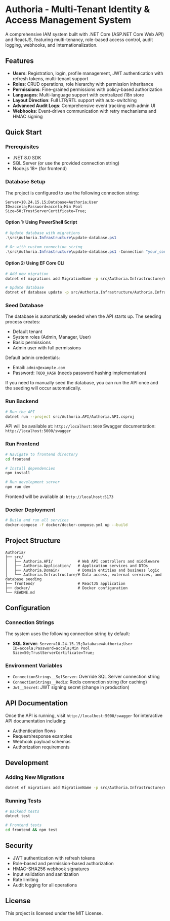 # Authoria - Multi-Tenant Identity & Access Management System

A comprehensive IAM system built with .NET Core (ASP.NET Core Web API) and ReactJS, featuring multi-tenancy, role-based access control, audit logging, webhooks, and internationalization.

## Features

- **Users**: Registration, login, profile management, JWT authentication with refresh tokens, multi-tenant support
- **Roles**: CRUD operations, role hierarchy with permission inheritance
- **Permissions**: Fine-grained permissions with policy-based authorization
- **Languages**: Multi-language support with centralized i18n store
- **Layout Direction**: Full LTR/RTL support with auto-switching
- **Advanced Audit Logs**: Comprehensive event tracking with admin UI
- **Webhooks**: Event-driven communication with retry mechanisms and HMAC signing

## Quick Start

### Prerequisites

- .NET 8.0 SDK
- SQL Server (or use the provided connection string)
- Node.js 18+ (for frontend)

### Database Setup

The project is configured to use the following connection string:
```
Server=10.24.15.15;Database=Authoria;User ID=accela;Password=accela;Min Pool Size=50;TrustServerCertificate=True;
```

#### Option 1: Using PowerShell Script
```powershell
# Update database with migrations
.\src\Authoria.Infrastructure\update-database.ps1

# Or with custom connection string
.\src\Authoria.Infrastructure\update-database.ps1 -Connection "your_connection_string"
```

#### Option 2: Using EF Core CLI
```bash
# Add new migration
dotnet ef migrations add MigrationName -p src/Authoria.Infrastructure/Authoria.Infrastructure.csproj -s src/Authoria.API/Authoria.API.csproj

# Update database
dotnet ef database update -p src/Authoria.Infrastructure/Authoria.Infrastructure.csproj -s src/Authoria.API/Authoria.API.csproj
```

### Seed Database

The database is automatically seeded when the API starts up. The seeding process creates:
- Default tenant
- System roles (Admin, Manager, User)
- Basic permissions
- Admin user with full permissions

Default admin credentials:
- Email: `admin@example.com`
- Password: `TODO_HASH` (needs password hashing implementation)

If you need to manually seed the database, you can run the API once and the seeding will occur automatically.

### Run Backend

```bash
# Run the API
dotnet run --project src/Authoria.API/Authoria.API.csproj
```

API will be available at: `http://localhost:5000`
Swagger documentation: `http://localhost:5000/swagger`

### Run Frontend

```bash
# Navigate to frontend directory
cd frontend

# Install dependencies
npm install

# Run development server
npm run dev
```

Frontend will be available at: `http://localhost:5173`

### Docker Deployment

```bash
# Build and run all services
docker-compose -f docker/docker-compose.yml up --build
```

## Project Structure

```
Authoria/
├── src/
│   ├── Authoria.API/           # Web API controllers and middleware
│   ├── Authoria.Application/   # Application services and DTOs
│   ├── Authoria.Domain/        # Domain entities and business logic
│   └── Authoria.Infrastructure/# Data access, external services, and database seeding
├── frontend/                   # ReactJS application
├── docker/                     # Docker configuration
└── README.md
```

## Configuration

### Connection Strings

The system uses the following connection string by default:
- **SQL Server**: `Server=10.24.15.15;Database=Authoria;User ID=accela;Password=accela;Min Pool Size=50;TrustServerCertificate=True;`

### Environment Variables

- `ConnectionStrings__SqlServer`: Override SQL Server connection string
- `ConnectionStrings__Redis`: Redis connection string (for caching)
- `Jwt__Secret`: JWT signing secret (change in production)

## API Documentation

Once the API is running, visit `http://localhost:5000/swagger` for interactive API documentation including:
- Authentication flows
- Request/response examples
- Webhook payload schemas
- Authorization requirements

## Development

### Adding New Migrations

```bash
dotnet ef migrations add MigrationName -p src/Authoria.Infrastructure/Authoria.Infrastructure.csproj -s src/Authoria.API/Authoria.API.csproj
```

### Running Tests

```bash
# Backend tests
dotnet test

# Frontend tests
cd frontend && npm test
```

## Security

- JWT authentication with refresh tokens
- Role-based and permission-based authorization
- HMAC-SHA256 webhook signatures
- Input validation and sanitization
- Rate limiting
- Audit logging for all operations

## License

This project is licensed under the MIT License.
